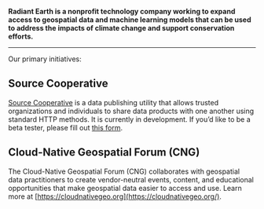 **Radiant Earth is a nonprofit technology company working to expand access to geospatial data and machine learning models that can be used to address the impacts of climate change and support conservation efforts.**

---

Our primary initiatives:

## Source Cooperative
[Source Cooperative](https://source.coop) is a data publishing utility that allows trusted organizations and individuals to share data products with one another using standard HTTP methods. It is currently in development. If you’d like to be a beta tester, please fill out [this form](https://forms.gle/fjMpYrwpVZEaBExW6).

## Cloud-Native Geospatial Forum (CNG)
The Cloud-Native Geospatial Forum (CNG) collaborates with geospatial data practitioners to create vendor-neutral events, content, and educational opportunities that make geospatial data easier to access and use. Learn more at [https://cloudnativegeo.org](https://cloudnativegeo.org/).
